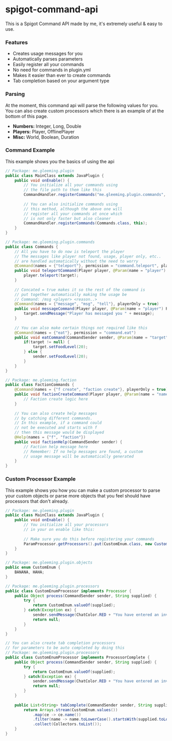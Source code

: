 # spigot-command-api
This is a Spigot Command API made by me, it's extremely useful & easy to use.
### Features
* Creates usage messages for you
* Automatically parses parameters
* Easily register all your commands
* No need for commands in plugin.yml  
* Makes it easier than ever to create commands
* Tab completion based on your argument type
### Parsing
At the moment, this command api will parse the following values for you.\
You can also create custom processors which there is an example of at the bottom of this page.
* **Numbers:** Integer, Long, Double
* **Players:** Player, OfflinePlayer
* **Misc:** World, Boolean, Duration
### Command Example
This example shows you the basics of using the api
```java
// Package: me.gleeming.plugin
public class MainClass extends JavaPlugin {
    public void onEnable() {
        // You initialize all your commands using 
        // the file path to them like this
        CommandHandler.registerCommands("me.gleeming.plugin.commands", this);
        
        // You can also initialize commands using
        // this method, although the above one will
        // register all your commands at once which
        // is not only faster but also cleaner
        CommandHandler.registerCommands(Commands.class, this);
    }
}

// Package: me.gleeming.plugin.commands
public class Commands {
    // All you have to do now is teleport the player
    // The messages like player not found, usage, player only, etc..
    // are handled automatically without the need to worry
    @Command(names = {"teleport"}, permission = "command.teleport", playerOnly = true)
    public void teleportCommand(Player player, @Param(name = "player") Player target) {
        player.teleport(target);
    }
    
    // Concated = true makes it so the rest of the command is 
    // put together automatically making the usage be
    // Command: /msg <player> <reason..>
    @Command(names = {"message", "msg", "tell"}, playerOnly = true)
    public void messageCommand(Player player, @Param(name = "player") Player target, @Param(name = "message", concated = true) String message) {
        target.sendMessage("Player has messaged you " + message);
    }
    
    // You can also make certain things not required like this
    @Command(names = {"eat"}, permission = "command.eat")
    public void eatCommand(CommandSender sender, @Param(name = "target", required = false)) {
        if(target != null) {
            target.setFoodLevel(20);
        } else {
            sender.setFoodLevel(20);
        }
    }
}

// Package: me.gleeming.faction
public class FactionCommands {
    @Command(names = {"f create", "faction create"}, playerOnly = true)
    public void factionCreateCommand(Player player, @Param(name = "name") String name) {
        // Faction create logic here
    }
    
    // You can also create help messages
    // by catching different commands.
    // In this example, if a command could
    // not be executed and starts with f
    // then this message would be displayed
    @Help(names = {"f", "faction"})
    public void factionHelp(CommandSender sender) {
        // Faction help message here
        // Remember: If no help messages are found, a custom
        // usage message will be automatically generated
    }
}
```
### Custom Processor Example
This example shows you how you can make a custom processor to parse your custom objects or parse more objects that you feel should have processors that don't already.
```java
// Package: me.gleeming.plugin
public class MainClass extends JavaPlugin {
    public void onEnable() {
        // You initialize all your processors
        // in your on enable like this:
        
        // Make sure you do this before registering your commands
        ParamProcessor.getProcessors().put(CustomEnum.class, new CustomEnumProcessor());
    }
}

// Package: me.gleeming.plugin.objects
public enum CustomEnum {
    BANANA, HAHA;
}

// Package: me.gleeming.plugin.processors
public class CustomEnumProcessor implements Processor {
    public Object process(CommandSender sender, String supplied) {
        try {
            return CustomEnum.valueOf(supplied);
        } catch(Exception ex) {
            sender.sendMessage(ChatColor.RED + "You have entered an invalid value.");
            return null;
        }
    }
}

// You can also create tab completion processors
// for parameters to be auto completed by doing this
// Package: me.gleeming.plugin.processors
public class CustomEnumProcessor implements ProcessorComplete {
    public Object process(CommandSender sender, String supplied) {
        try {
            return CustomEnum.valueOf(supplied);
        } catch(Exception ex) {
            sender.sendMessage(ChatColor.RED + "You have entered an invalid value.");
            return null;
        }
    }
    
    public List<String> tabComplete(CommandSender sender, String supplied) {
        return Arrays.stream(CustomEnum.values())
            .map(ce -> ce.name())
            .filter(name -> name.toLowerCase().startsWith(supplied.toLowerCase())
            .collect(Collectors.toList());
    }
}
```
